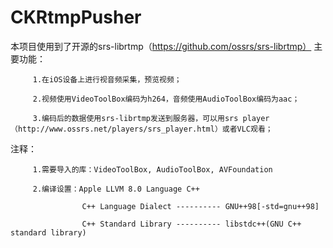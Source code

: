 # CKRtmpPusher
本项目使用到了开源的srs-librtmp（https://github.com/ossrs/srs-librtmp）
主要功能：

         1.在iOS设备上进行视音频采集，预览视频；

         2.视频使用VideoToolBox编码为h264，音频使用AudioToolBox编码为aac；
         
         3.编码后的数据使用srs-librtmp发送到服务器，可以用srs player（http://www.ossrs.net/players/srs_player.html）或者VLC观看；
         
注释：

         1.需要导入的库：VideoToolBox, AudioToolBox, AVFoundation
        
         2.编译设置：Apple LLVM 8.0 Language C++
                    
                    C++ Language Dialect ---------- GNU++98[-std=gnu++98]
                    
                    C++ Standard Library ---------- libstdc++(GNU C++ standard library)
